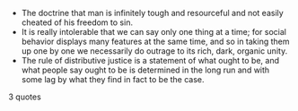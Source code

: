  - The doctrine that man is infinitely tough and resourceful and not easily cheated of his freedom to sin.
 - It is really intolerable that we can say only one thing at a time; for social behavior displays many features at the same time, and so in taking them up one by one we necessarily do outrage to its rich, dark, organic unity.
 - The rule of distributive justice is a statement of what ought to be, and what people say ought to be is determined in the long run and with some lag by what they find in fact to be the case.

3 quotes